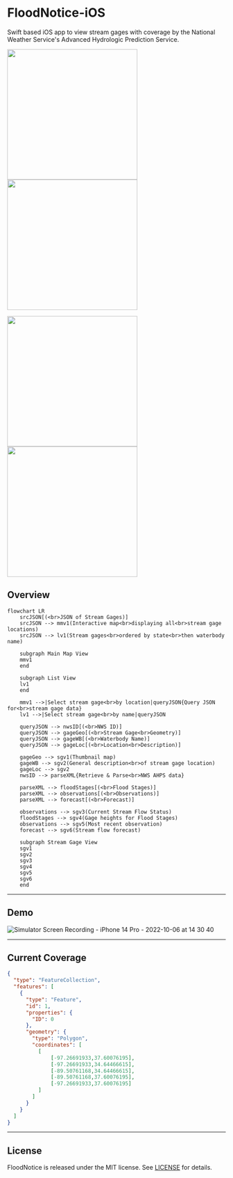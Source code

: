 # FloodNotice-iOS
Swift based iOS app to view stream gages with coverage by the National Weather Service's Advanced Hydrologic Prediction Service.

<img src='https://github.com/FishheadNate/FloodNotice-iOS/blob/main/samples/main_map.png' width='300'>   <img src='https://github.com/FishheadNate/FloodNotice-iOS/blob/main/samples/list_view.png' width='300'>

<img src='https://github.com/FishheadNate/FloodNotice-iOS/blob/main/samples/gage_view_1.png' width='300'>   <img src='https://github.com/FishheadNate/FloodNotice-iOS/blob/main/samples/gage_view_2.png' width='300'>

## Overview

```mermaid
flowchart LR
    srcJSON[(<br>JSON of Stream Gages)]
    srcJSON --> mmv1(Interactive map<br>displaying all<br>stream gage locations)
    srcJSON --> lv1(Stream gages<br>ordered by state<br>then waterbody name)
    
    subgraph Main Map View
    mmv1
    end
    
    subgraph List View
    lv1
    end
    
    mmv1 -->|Select stream gage<br>by location|queryJSON{Query JSON for<br>stream gage data}
    lv1 -->|Select stream gage<br>by name|queryJSON
    
    queryJSON --> nwsID[(<br>NWS ID)]
    queryJSON --> gageGeo[(<br>Stream Gage<br>Geometry)]
    queryJSON --> gageWB[(<br>Waterbody Name)]
    queryJSON --> gageLoc[(<br>Location<br>Description)]
    
    gageGeo --> sgv1(Thumbnail map)
    gageWB --> sgv2(General description<br>of stream gage location)
    gageLoc --> sgv2
    nwsID --> parseXML{Retrieve & Parse<br>NWS AHPS data}
    
    parseXML --> floodStages[(<br>Flood Stages)]
    parseXML --> observations[(<br>Observations)]
    parseXML --> forecast[(<br>Forecast)]
    
    observations --> sgv3(Current Stream Flow Status)
    floodStages --> sgv4(Gage heights for Flood Stages)
    observations --> sgv5(Most recent observation)
    forecast --> sgv6(Stream flow forecast)
    
    subgraph Stream Gage View
    sgv1
    sgv2
    sgv3
    sgv4
    sgv5
    sgv6
    end
```

---

## Demo

![Simulator Screen Recording - iPhone 14 Pro - 2022-10-06 at 14 30 40](https://user-images.githubusercontent.com/22895187/194402589-4bbc945a-f5f1-4570-becb-5f4135057580.gif)

---

## Current Coverage

```geojson
{
  "type": "FeatureCollection",
  "features": [
    {
      "type": "Feature",
      "id": 1,
      "properties": {
        "ID": 0
      },
      "geometry": {
        "type": "Polygon",
        "coordinates": [
          [
              [-97.26691933,37.60076195],
              [-97.26691933,34.64466615],
              [-89.50761168,34.64466615],
              [-89.50761168,37.60076195],
              [-97.26691933,37.60076195]
          ]
        ]
      }
    }
  ]
}
```

---

## License

FloodNotice is released under the MIT license. See [LICENSE](LICENSE) for details.
